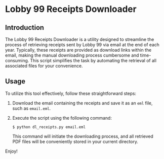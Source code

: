 # Lobby 99 Receipts Downloader

## Introduction
The Lobby 99 Receipts Downloader is a utility designed to streamline the process of retrieving receipts sent by Lobby 99 via email at the end of each year.
Typically, these receipts are provided as download links within the email, making the manual downloading process cumbersome and time-consuming.
This script simplifies the task by automating the retrieval of all associated files for your convenience.

## Usage
To utilize this tool effectively, follow these straightforward steps:

1. Download the email containing the receipts and save it as an `eml` file, such as `email.eml`.

2. Execute the script using the following command:
   ```shell
   $ python dl_receipts.py email.eml
   ```

   This command will initiate the downloading process, and all retrieved PDF files will be conveniently stored in your current directory.

Enjoy!